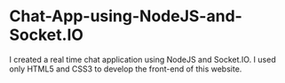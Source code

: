 # Chat-App-using-NodeJS-and-Socket.IO

I created a real time chat application using NodeJS and Socket.IO. I used only HTML5 and CSS3 to develop the front-end of this website.
